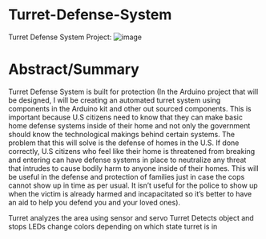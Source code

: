 # Turret-Defense-System
Turret Defense System Project: 
![image](https://github.com/user-attachments/assets/0e96a87b-4e0b-48df-b830-0d104f2e3301)

# Abstract/Summary
Turret Defense System is built for protection
(In the Arduino project that will be designed, I will be creating an automated turret system using components in the Arduino kit and other out sourced components. This is important because U.S citizens need to know that they can make basic home defense systems inside of their home and not only the government should know the technological makings behind certain systems. The problem that this will solve is the defense of homes in the U.S. If done correctly, U.S citizens who feel like their home is threatened from breaking and entering can have defense systems in place to neutralize any threat that intrudes to cause bodily harm to anyone inside of their homes. This will be useful in the defense and protection of families just in case the cops cannot show up in time as per usual. It isn’t useful for the police to show up when the victim is already harmed and incapacitated so it’s better to have an aid to help you defend you and your loved ones).

Turret analyzes the area using sensor and servo
Turret Detects object and stops
LEDs change colors depending on which state turret is in

